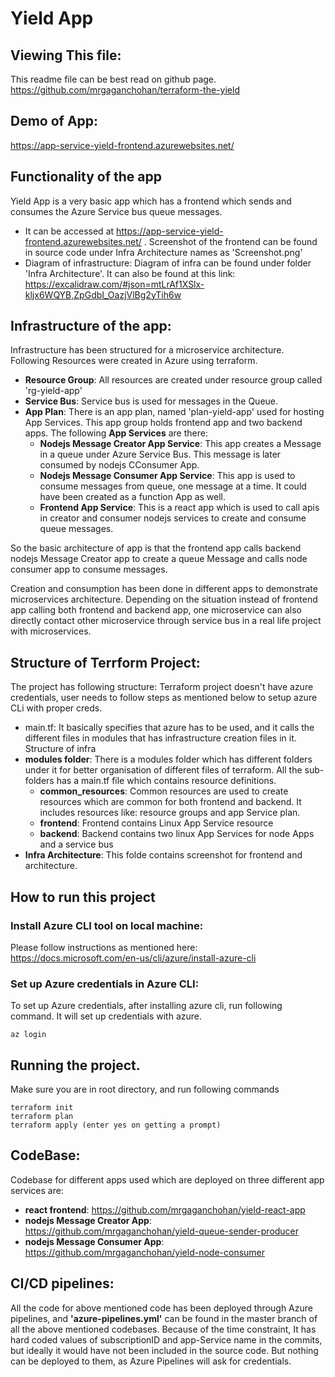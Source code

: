 # Yield App

## **Viewing This file**:
This readme file can be best read on github page. https://github.com/mrgaganchohan/terraform-the-yield

## Demo of App:
https://app-service-yield-frontend.azurewebsites.net/
## Functionality of the app

Yield App is a very basic app which has a frontend which sends and consumes the Azure Service bus queue messages. 
* It can be accessed at https://app-service-yield-frontend.azurewebsites.net/ . Screenshot of the frontend can be found in source code under Infra Architecture names as 'Screenshot.png'
* Diagram of infrastructure: Diagram of infra can be found under folder 'Infra Architecture'. It can also be found at this link: https://excalidraw.com/#json=mtLrAf1XSlx-kljx6WQYB,ZpGdbI_OazjVlBg2yTih6w

## Infrastructure of the app:
Infrastructure has been structured for a microservice architecture. Following Resources were created in Azure using terraform.
* **Resource Group**: All resources are created under resource group called 'rg-yield-app'
* **Service Bus**: Service bus is used for messages in the Queue.
* **App Plan**: There is an app plan, named 'plan-yield-app' used for hosting App Services. This app group holds frontend app and two backend apps.  The following **App Services** are there:
    - **Nodejs Message Creator App Service**: This app creates a Message in a queue under Azure Service Bus. This message is later consumed by  nodejs CConsumer App.
    - **Nodejs Message Consumer App Service**: This app is used to consume messages from queue, one message at a time. It could have been created as a function App as well.
    - **Frontend App Service**: This is a react app which is used to call apis in creator and consumer nodejs services to create and consume queue messages.

So the basic architecture of app is that the frontend app calls backend nodejs Message Creator app to create a queue Message and calls  node consumer app to consume messages. 

Creation and consumption has been done in different apps to demonstrate microservices architecture. Depending on the situation instead of frontend app calling both frontend and backend app, one microservice can also directly contact other microservice through service bus in a real life project with microservices.


## Structure of Terrform Project:

The project has following structure:
Terraform project doesn't have azure credentials, user needs to follow steps as mentioned below to setup azure CLi with proper creds.
  * main.tf: It basically specifies that azure has to be used, and it calls the different files in modules that has infrastructure creation files in it. Structure of infra
  * **modules folder**: There is a modules folder which has different folders under it for better organisation of different files of terraform. All the sub-folders has a main.tf file which contains resource definitions. 
    - **common_resources**: Common resources are used to create resources which are common for both frontend and backend. It includes resources like: resource groups and app Service plan.
    - **frontend**: Frontend contains Linux App Service resource
    - **backend**: Backend contains two linux App Services for node Apps and a service bus
  * **Infra Architecture**: This folde contains screenshot for frontend and architecture.

## How to run this project

### Install Azure CLI tool on local machine:
Please follow instructions as mentioned here: https://docs.microsoft.com/en-us/cli/azure/install-azure-cli

### Set up Azure credentials in Azure CLI:
To set up Azure credentials, after installing azure cli, run following command. It will set up credentials with azure.
```
az login
```
## Running the project.
Make sure you are in root directory, and run following commands
```
terraform init
terraform plan
terraform apply (enter yes on getting a prompt)
```

## CodeBase:
Codebase for different apps used which are deployed on three different app services are:
* **react frontend**: https://github.com/mrgaganchohan/yield-react-app 
* **nodejs Message Creator App**: https://github.com/mrgaganchohan/yield-queue-sender-producer
* **nodejs Message Consumer App**: https://github.com/mrgaganchohan/yield-node-consumer

## CI/CD pipelines:
All the code for above mentioned code has been deployed through Azure pipelines, and **'azure-pipelines.yml'** can be found in the master branch of all the above mentioned codebases.
Because of the time constraint, It has hard coded values of subscriptionID and app-Service name in the commits, but ideally it would have not been included in the source code. But nothing can be deployed to them, as Azure Pipelines will ask for credentials.